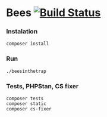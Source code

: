 # Bees [![Build Status](https://travis-ci.org/maniekcz/bees.svg?branch=master)](https://travis-ci.org/maniekcz/bees)

### Instalation

```
composer install
```

### Run
```
./beesinthetrap
```

### Tests, PHPStan, CS fixer
```
composer tests
composer static
composer cs-fixer
```